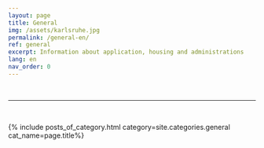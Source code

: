 ```yaml
---
layout: page
title: General
img: /assets/karlsruhe.jpg
permalink: /general-en/
ref: general
excerpt: Information about application, housing and administrations
lang: en
nav_order: 0
---
```


<br>
<hr>
<br>

{% include posts_of_category.html category=site.categories.general cat_name=page.title%}
